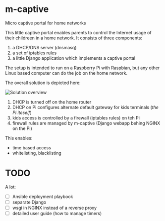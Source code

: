 # m-captive
Micro captive portal for home networks

This little captive portal enables parents to control the Internet usage of their childreen in a home network. It consists of three components:

1. a DHCP/DNS server (dnsmasq)
1. a set of iptables rules
1. a little Django application which implements a captive portal

The setup is intended to run on a Raspberry Pi with Raspbian, but any other Linux based computer can do the job on the home network.

The overall solution is depicted here:

![Solution overview](http://bit.ly/2YWeapN)

1. DHCP is turned off on the home router
1. DHCP on Pi configures alternate default gateway for kids terminals (_the Pi iteself_)
1. kids access is controlled by a firewall (iptables rules) on teh Pi
1. firewall rules are managed by m-captive (Django webapp behing NGINX on the Pi)

This enables:
- time based access
- whitelisting, blacklisting

# TODO

A lot:
- [ ] Ansible deployment playbook
- [ ] separate Django
- [ ] wsgi in NGINX instead of a reverse proxy
- [ ] detailed user guide (how to manage timers) 
